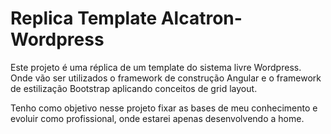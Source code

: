 # Replica Template Alcatron-Wordpress
Este projeto é uma réplica de um template do sistema livre Wordpress. Onde vão ser utilizados o framework de construção Angular e o framework de estilização Bootstrap aplicando conceitos de grid layout. 

Tenho como objetivo nesse projeto fixar as bases de meu conhecimento e evoluir como profissional, onde estarei apenas desenvolvendo a home.
